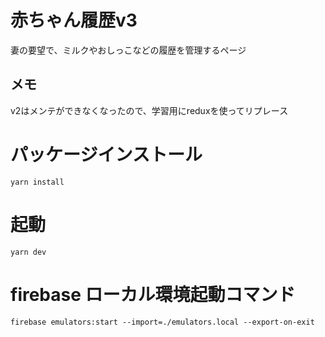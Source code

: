 # 赤ちゃん履歴v3

妻の要望で、ミルクやおしっこなどの履歴を管理するページ

## メモ

v2はメンテができなくなったので、学習用にreduxを使ってリプレース

# パッケージインストール

```
yarn install
```

# 起動

```
yarn dev
```

# firebase ローカル環境起動コマンド

```
firebase emulators:start --import=./emulators.local --export-on-exit
```
